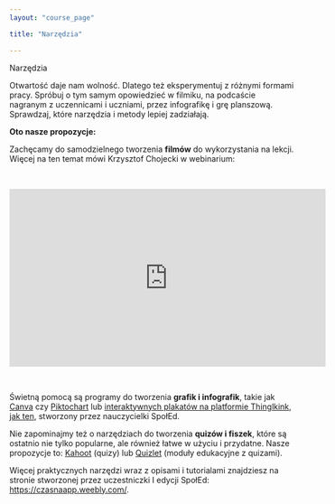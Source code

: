 ```yaml
---
layout: "course_page"

title: "Narzędzia"

---
```


<div class="text-center screen-title">
Narzędzia
</div>

<div class="screen-content">
  <p>
  Otwartość daje nam wolność. Dlatego też eksperymentuj z różnymi formami pracy. Spróbuj o tym samym opowiedzieć w filmiku, na podcaście nagranym z uczennicami i uczniami, przez infografikę i grę planszową. Sprawdzaj, które narzędzia i metody lepiej zadziałają.
  </p>
  
  <p>
  <strong>Oto nasze propozycje:</strong>
  </p>
  
  <p>
  Zachęcamy do samodzielnego tworzenia <strong>filmów</strong> do wykorzystania na lekcji. Więcej na ten temat mówi Krzysztof Chojecki w webinarium:
  </p>
  &nbsp;
  <p>
  <div class="row">
  <div class="col-md-12 col-xs-12">
   <div class="embed-responsive embed-responsive-16by9"> 
   <iframe width="560" height="315" src="https://www.youtube.com/embed/B25th-d2pB8" frameborder="0" allow="autoplay; encrypted-media" allowfullscreen></iframe></div></div>
</div>
  </p>
  &nbsp;
  <p>
  Świetną pomocą są programy do tworzenia <strong>grafik i infografik</strong>, takie jak <a class="content-link" target="_blank" href="https://www.canva.com/">Canva</a> czy <a class="content-link" target="_blank" href="https://piktochart.com/">Piktochart</a> lub <a class="content-link" target="_blank" href="https://www.thinglink.com/scene/1069880817368432642">interaktywnych plakatów na platformie Thinglkink, jak ten</a>, stworzony przez nauczycielki SpołEd.
  </p>
  
  <p>
  Nie zapominajmy też o narzędziach do tworzenia <strong>quizów i fiszek</strong>, które są ostatnio nie tylko popularne, ale również łatwe w użyciu i przydatne. Nasze propozycje to: <a class="content-link" target="_blank" href="https://kahoot.it/">Kahoot</a> (quizy) lub <a class="content-link" target="_blank" href="https://quizlet.com/pl">Quizlet</a> (moduły edukacyjne z quizami).

  </p>
  
  <p>
  Więcej praktycznych narzędzi wraz z opisami i tutorialami znajdziesz na stronie stworzonej przez uczestniczki I edycji SpołEd: <a class="content-link" target="_blank" href="https://czasnaapp.weebly.com/">https://czasnaapp.weebly.com/</a>.
  </p>

</div> 
